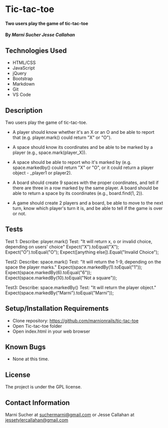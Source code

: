 # Tic-tac-toe

#### Two users play the game of tic-tac-toe

#### By _**Marni Sucher Jesse Callahan**_

## Technologies Used

* HTML/CSS
* JavaScript
* jQuery
* Bootstrap
* Markdown
* Git
* VS Code

## Description

Two users play the game of tic-tac-toe.

* A player should know whether it's an X or an O and be able to report that (e.g. player.mark() could return "X" or "O").

* A space should know its coordinates and be able to be marked by a player (e.g., space.mark(player_X)).

* A space should be able to report who it's marked by (e.g. space.markedby() could return "X" or "O", or it could return a player object - _player1 or player2).

* A board should create 9 spaces with the proper coordinates, and tell if there are three in a row marked by the same player. A board should be able to return a space by its coordinates (e.g., board.find(1, 2)).

* A game should create 2 players and a board, be able to move to the next turn, know which player's turn it is, and be able to tell if the game is over or not.

## Tests

Test 1: Describe: player.mark()
Test: "It will return x, o or invalid choice, depending on users' choice"
Expect("X").toEqual("X");
Expect("O").toEqual("O");
Expect([anything else]).Equal("Invalid Choice");

Test2: Describe: space.mark()
Test: "It will return the 1-9, depending on the space the player marks."
Expect(space.markedBy(1).toEqual("1"));
Expect(space.markedBy(6).toEqual("6"));
Expect(space.markedBy(10).toEqual("Not a square"));

Test3: Describe: space.markedBy()
Test: "It will return the player object."
Expect(space.markedBy("Marni").toEqual("Marni"));

## Setup/Installation Requirements

* Clone repository: https://github.com/marnionrails/tic-tac-toe
* Open Tic-tac-toe folder
* Open index.html in your web browser

## Known Bugs

* None at this time.

## License

The project is under the GPL license.

## Contact Information

Marni Sucher at <suchermarni@gmail.com> or Jesse Callahan at <jessetylercallahan@gmail.com>
